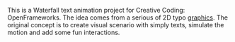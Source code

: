 This is a Waterfall text animation project for Creative Coding: OpenFrameworks.
The idea comes from a serious of 2D typo [graphics](https://docs.google.com/document/d/1NXN7zYhiXsEFpA6Td0R60dyhwEKvDfEask5YszOGVuQ/edit?usp=sharing).
The original concept is to create visual scenario with simply texts, simulate the motion and add some fun interactions.
